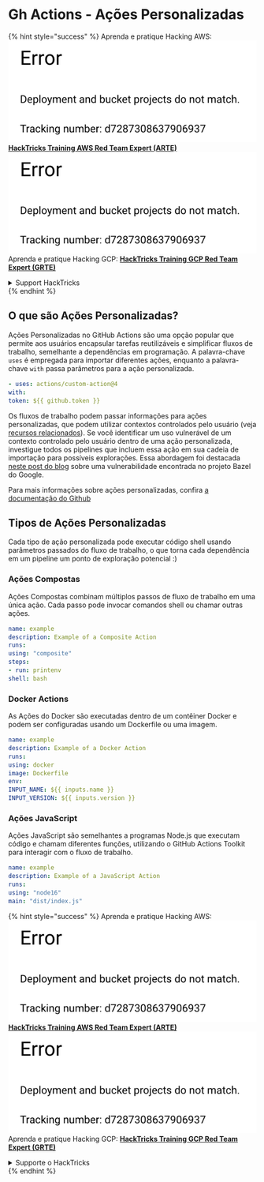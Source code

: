# Gh Actions - Ações Personalizadas

{% hint style="success" %}
Aprenda e pratique Hacking AWS:<img src="../../../.gitbook/assets/image (1).png" alt="" data-size="line">[**HackTricks Training AWS Red Team Expert (ARTE)**](https://training.hacktricks.xyz/courses/arte)<img src="../../../.gitbook/assets/image (1).png" alt="" data-size="line">\
Aprenda e pratique Hacking GCP: <img src="../../../.gitbook/assets/image (2).png" alt="" data-size="line">[**HackTricks Training GCP Red Team Expert (GRTE)**<img src="../../../.gitbook/assets/image (2).png" alt="" data-size="line">](https://training.hacktricks.xyz/courses/grte)

<details>

<summary>Support HackTricks</summary>

* Confira os [**planos de assinatura**](https://github.com/sponsors/carlospolop)!
* **Junte-se ao** 💬 [**grupo do Discord**](https://discord.gg/hRep4RUj7f) ou ao [**grupo do telegram**](https://t.me/peass) ou **siga**-nos no **Twitter** 🐦 [**@hacktricks\_live**](https://twitter.com/hacktricks\_live)**.**
* **Compartilhe truques de hacking enviando PRs para os repositórios do** [**HackTricks**](https://github.com/carlospolop/hacktricks) e [**HackTricks Cloud**](https://github.com/carlospolop/hacktricks-cloud).

</details>
{% endhint %}

## O que são Ações Personalizadas?

Ações Personalizadas no GitHub Actions são uma opção popular que permite aos usuários encapsular tarefas reutilizáveis e simplificar fluxos de trabalho, semelhante a dependências em programação. A palavra-chave `uses` é empregada para importar diferentes ações, enquanto a palavra-chave `with` passa parâmetros para a ação personalizada.
```yaml
- uses: actions/custom-action@4
with:
token: ${{ github.token }}
```
Os fluxos de trabalho podem passar informações para ações personalizadas, que podem utilizar contextos controlados pelo usuário (veja [recursos relacionados](/pentesting-ci-cd/github-security/abusing-github-actions/gh-actions-context-script-injections.md)). Se você identificar um uso vulnerável de um contexto controlado pelo usuário dentro de uma ação personalizada, investigue todos os pipelines que incluem essa ação em sua cadeia de importação para possíveis explorações. Essa abordagem foi destacada [neste post do blog](https://cycode.com/blog/cycode-discovers-a-supply-chain-vulnerability-in-bazel/) sobre uma vulnerabilidade encontrada no projeto Bazel do Google.

Para mais informações sobre ações personalizadas, confira [a documentação do Github](https://docs.github.com/en/actions/sharing-automations/creating-actions/about-custom-actions#about-custom-actions)

## Tipos de Ações Personalizadas

Cada tipo de ação personalizada pode executar código shell usando parâmetros passados do fluxo de trabalho, o que torna cada dependência em um pipeline um ponto de exploração potencial :)

### Ações Compostas

Ações Compostas combinam múltiplos passos de fluxo de trabalho em uma única ação. Cada passo pode invocar comandos shell ou chamar outras ações.
```yaml
name: example
description: Example of a Composite Action
runs:
using: "composite"
steps:
- run: printenv
shell: bash
```
### Docker Actions

As Ações do Docker são executadas dentro de um contêiner Docker e podem ser configuradas usando um Dockerfile ou uma imagem.
```yaml
name: example
description: Example of a Docker Action
runs:
using: docker
image: Dockerfile
env:
INPUT_NAME: ${{ inputs.name }}
INPUT_VERSION: ${{ inputs.version }}
```
### Ações JavaScript

Ações JavaScript são semelhantes a programas Node.js que executam código e chamam diferentes funções, utilizando o GitHub Actions Toolkit para interagir com o fluxo de trabalho.
```yaml
name: example
description: Example of a JavaScript Action
runs:
using: "node16"
main: "dist/index.js"
```
{% hint style="success" %}
Aprenda e pratique Hacking AWS:<img src="../../../.gitbook/assets/image (1).png" alt="" data-size="line">[**HackTricks Training AWS Red Team Expert (ARTE)**](https://training.hacktricks.xyz/courses/arte)<img src="../../../.gitbook/assets/image (1).png" alt="" data-size="line">\
Aprenda e pratique Hacking GCP: <img src="../../../.gitbook/assets/image (2).png" alt="" data-size="line">[**HackTricks Training GCP Red Team Expert (GRTE)**<img src="../../../.gitbook/assets/image (2).png" alt="" data-size="line">](https://training.hacktricks.xyz/courses/grte)

<details>

<summary>Supporte o HackTricks</summary>

* Confira os [**planos de assinatura**](https://github.com/sponsors/carlospolop)!
* **Junte-se ao** 💬 [**grupo do Discord**](https://discord.gg/hRep4RUj7f) ou ao [**grupo do telegram**](https://t.me/peass) ou **siga**-nos no **Twitter** 🐦 [**@hacktricks\_live**](https://twitter.com/hacktricks\_live)**.**
* **Compartilhe truques de hacking enviando PRs para os repositórios do** [**HackTricks**](https://github.com/carlospolop/hacktricks) e [**HackTricks Cloud**](https://github.com/carlospolop/hacktricks-cloud).

</details>
{% endhint %}
